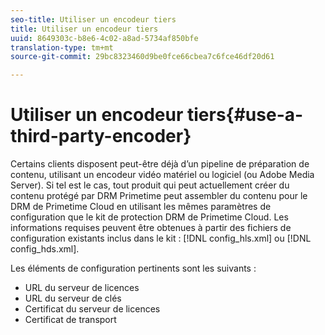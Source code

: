 ```yaml
---
seo-title: Utiliser un encodeur tiers
title: Utiliser un encodeur tiers
uuid: 8649303c-b8e6-4c02-a8ad-5734af850bfe
translation-type: tm+mt
source-git-commit: 29bc8323460d9be0fce66cbea7c6fce46df20d61

---
```



# Utiliser un encodeur tiers{#use-a-third-party-encoder}

Certains clients disposent peut-être déjà d’un pipeline de préparation de contenu, utilisant un encodeur vidéo matériel ou logiciel (ou Adobe Media Server). Si tel est le cas, tout produit qui peut actuellement créer du contenu protégé par DRM Primetime peut assembler du contenu pour le DRM de Primetime Cloud en utilisant les mêmes paramètres de configuration que le kit de protection DRM de Primetime Cloud. Les informations requises peuvent être obtenues à partir des fichiers de configuration existants inclus dans le kit : [!DNL config_hls.xml] ou [!DNL config_hds.xml].

Les éléments de configuration pertinents sont les suivants :

* URL du serveur de licences
* URL du serveur de clés
* Certificat du serveur de licences
* Certificat de transport

